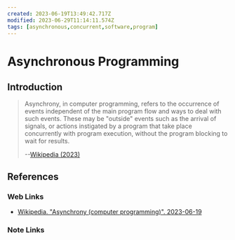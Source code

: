 ```yaml
---
created: 2023-06-19T13:49:42.717Z
modified: 2023-06-29T11:14:11.574Z
tags: [asynchronous,concurrent,software,program]
---
```

# Asynchronous Programming

## Introduction

>Asynchrony, in computer programming, refers to the occurrence of
>events independent of the main program flow and ways to deal with such events.
>These may be "outside" events such as the arrival of signals,
>or actions instigated by a program that take place concurrently with
>program execution, without the program blocking to wait for results.
>
>--[Wikipedia (2023)][wiki-async]

## References

### Web Links

* [Wikipedia. "Asynchrony (computer programming)". 2023-06-19][wiki-async]

<!-- Hidden References -->
[wiki-async]: https://en.wikipedia.org/wiki/Asynchrony_(computer_programming) "Wikipedia. Asynchrony (computer programming)"

### Note Links

<!-- Hidden References -->
